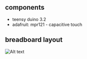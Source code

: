 ## components
- teensy duino 3.2
- adafruit: mpr121 - capacitive touch

## breadboard layout
![Alt text](http://i.imgur.com/z5nZzEE.jpg "breadboard layout")